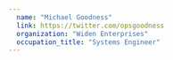 ```yaml
---
  name: "Michael Goodness"
  link: https://twitter.com/opsgoodness
  organization: "Widen Enterprises"
  occupation_title: "Systems Engineer"
---
```

